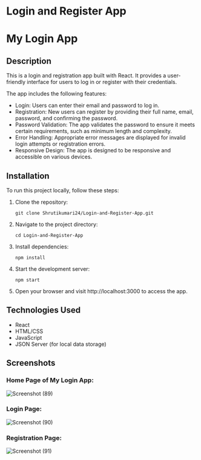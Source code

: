 # Login and Register App
# My Login App

## Description

This is a login and registration app built with React. It provides a user-friendly interface for users to log in or register with their credentials.

The app includes the following features:

- Login: Users can enter their email and password to log in.
- Registration: New users can register by providing their full name, email, password, and confirming the password.
- Password Validation: The app validates the password to ensure it meets certain requirements, such as minimum length and complexity.
- Error Handling: Appropriate error messages are displayed for invalid login attempts or registration errors.
- Responsive Design: The app is designed to be responsive and accessible on various devices.

## Installation

To run this project locally, follow these steps:

1. Clone the repository:
   ```shell
   git clone Shrutikumari24/Login-and-Register-App.git
2. Navigate to the project directory:
   ```shell
   cd Login-and-Register-App
3. Install dependencies:
   ```shell
   npm install
4. Start the development server:
   ```shell
   npm start
5. Open your browser and visit http://localhost:3000 to access the app.

## Technologies Used

- React
- HTML/CSS
- JavaScript
- JSON Server (for local data storage)

## Screenshots

### Home Page of My Login App:

![Screenshot (89)](https://github.com/Shrutikumari24/Login-and-Register-App/assets/102343505/169c96fe-de02-478d-b25d-264d96005169)

### Login Page:

![Screenshot (90)](https://github.com/Shrutikumari24/Login-and-Register-App/assets/102343505/8e45de9a-37d2-4184-9234-4367860e0b94)

### Registration Page:

![Screenshot (91)](https://github.com/Shrutikumari24/Login-and-Register-App/assets/102343505/e9889857-0d63-4197-9f67-90ca9a37eb1b)

